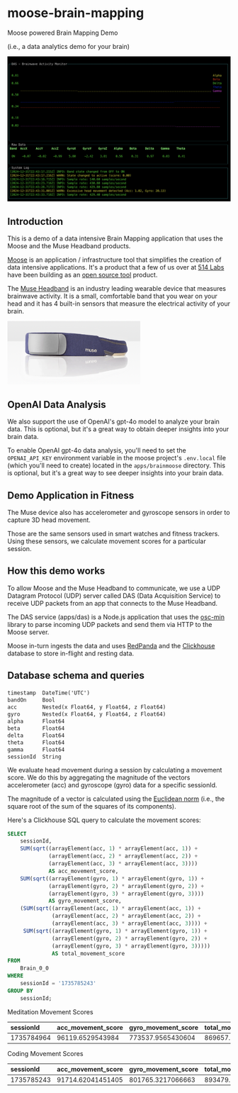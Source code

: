 # moose-brain-mapping
Moose powered Brain Mapping Demo

(i.e., a data analytics demo for your brain)

![DAS](./docs/das.png)

## Introduction

This is a demo of a data intensive Brain Mapping application that uses the Moose and the Muse Headband products.

[Moose](https://getmoose.com) is an application / infrastructure tool that simplifies the creation of data intensive applications. It's a product that a few of us over at [514 Labs](https://fiveonefour.com) have been building as an [open source tool](https://github.com/514-labs/moose) product.

The [Muse Headband](https://choosemuse.com) is an industry leading  wearable device that measures brainwave activity. It is a small, comfortable band that you wear on your head and it has 4 built-in sensors that measure the electrical activity of your brain.

<img src="./docs/museheadband.png" alt="Muse" width="300"/>

## OpenAI Data Analysis

We also support the use of OpenAI's gpt-4o model to analyze your brain data. This is optional, but it's a great way to obtain deeper insights into your brain data.

To enable OpenAI gpt-4o data analysis, you'll need to set the `OPENAI_API_KEY` environment variable in the moose project's `.env.local` file (which you'll need to create) located in the `apps/brainmoose` directory.  This is optional, but it's a great way to see deeper insights into your brain data.

## Demo Application in Fitness

The Muse device also has accelerometer and gyroscope sensors in order to capture 3D head movement. 

Those are the same sensors used in smart watches and fitness trackers. Using these sensors, we calculate movement scores for a particular session.

## How this demo works

To allow Moose and the Muse Headband to communicate, we use a UDP Datagram Protocol (UDP) server called DAS (Data Acquisition Service) to receive UDP packets from an app that connects to the Muse Headband.

The DAS service (apps/das) is a Node.js application that uses the [osc-min](https://github.com/colinbdclark/osc-min) library to parse incoming UDP packets and send them via HTTP to the Moose server.

Moose in-turn ingests the data and uses [RedPanda](https://redpanda.com) and the  [Clickhouse](https://clickhouse.com) database to store in-flight and resting data. 

## Database schema and queries

```
timestamp  DateTime('UTC')
bandOn     Bool
acc        Nested(x Float64, y Float64, z Float64)	
gyro       Nested(x Float64, y Float64, z Float64)
alpha      Float64
beta	   Float64
delta	   Float64
theta	   Float64
gamma	   Float64 
sessionId  String
```

We evaluate head movement during a session by calculating a movement score.  We do this by aggregating the magnitude of the vectors accelerometer (acc) and gyroscope (gyro) data for a specific sessionId.

The magnitude of a vector is calculated using the [Euclidean norm](https://en.wikipedia.org/wiki/Euclidean_norm) (i.e., the square root of the sum of the squares of its components).

Here's a Clickhouse SQL query to calculate the movement scores:

```sql
SELECT
    sessionId,
    SUM(sqrt((arrayElement(acc, 1) * arrayElement(acc, 1)) +
             (arrayElement(acc, 2) * arrayElement(acc, 2)) +
             (arrayElement(acc, 3) * arrayElement(acc, 3)))) 
             AS acc_movement_score,
    SUM(sqrt((arrayElement(gyro, 1) * arrayElement(gyro, 1)) +
             (arrayElement(gyro, 2) * arrayElement(gyro, 2)) +
             (arrayElement(gyro, 3) * arrayElement(gyro, 3)))) 
             AS gyro_movement_score,
    (SUM(sqrt((arrayElement(acc, 1) * arrayElement(acc, 1)) +
              (arrayElement(acc, 2) * arrayElement(acc, 2)) +
              (arrayElement(acc, 3) * arrayElement(acc, 3)))) +
     SUM(sqrt((arrayElement(gyro, 1) * arrayElement(gyro, 1)) +
              (arrayElement(gyro, 2) * arrayElement(gyro, 2)) +
              (arrayElement(gyro, 3) * arrayElement(gyro, 3))))) 
              AS total_movement_score
FROM
    Brain_0_0
WHERE
    sessionId = '1735785243'
GROUP BY
    sessionId;
```

Meditation Movement Scores

 sessionId | acc\_movement\_score | gyro\_movement\_score | total\_movement\_score |
| :--- | :--- | :--- | :--- |
| 1735784964 | 96119.6529543984 | 773537.9565430604 | 869657.6094974588 |

Coding Movement Scores

| sessionId | acc\_movement\_score | gyro\_movement\_score | total\_movement\_score |
| :--- | :--- | :--- | :--- |
| 1735785243 | 91714.62041451405 | 801765.3217066663 | 893479.9421211804 |

